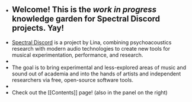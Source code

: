 - Welcome! This is the *work in progress* knowledge garden for Spectral Discord projects. Yay!
	-
- [Spectral Discord](https://spectraldiscord.com) is a project by Lina, combining psychoacoustics research with modern audio technologies to create new tools for musical experimentation, performance, and research.
-
- The goal is to bring experimental and less-explored areas of music and sound out of academia and into the hands of artists and independent researchers via free, open-source software tools.
-
- Check out the [[Contents]] page! (also in the panel on the right)